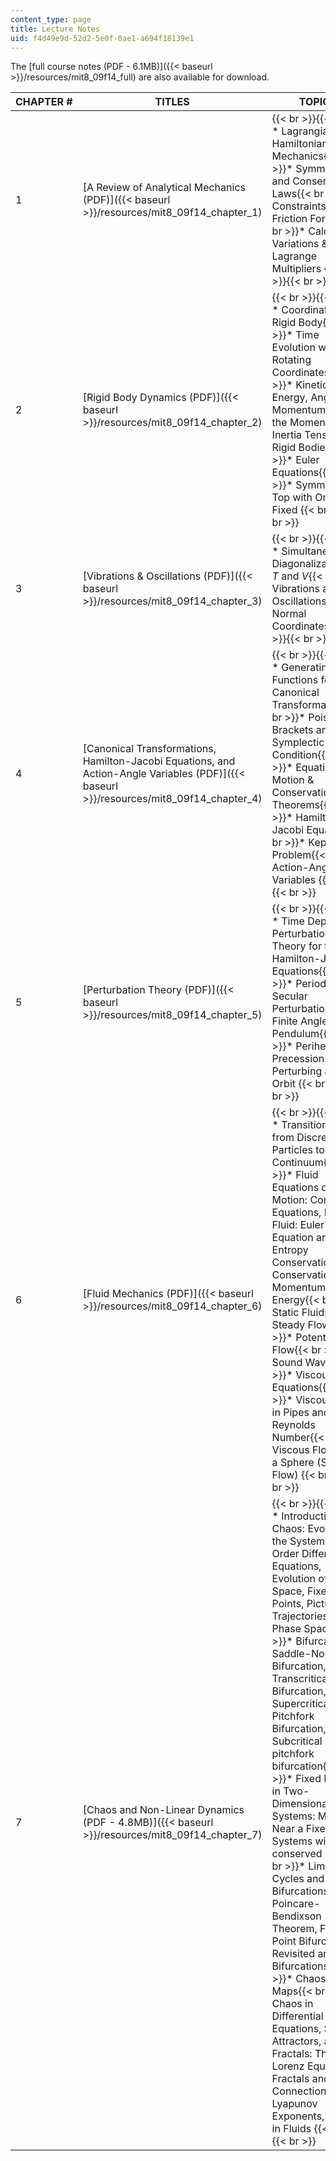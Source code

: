 ```yaml
---
content_type: page
title: Lecture Notes
uid: f4d49e9d-52d2-5e0f-0ae1-a694f18139e1
---
```


The [full course notes (PDF - 6.1MB)]({{< baseurl >}}/resources/mit8_09f14_full) are also available for download.

| CHAPTER # | TITLES | TOPICS |
| --- | --- | --- |
| 1 | [A Review of Analytical Mechanics (PDF)]({{< baseurl >}}/resources/mit8_09f14_chapter_1) |  {{< br >}}{{< br >}} *   Lagrangian & Hamiltonian Mechanics{{< br >}}*   Symmetry and Conservation Laws{{< br >}}*   Constraints and Friction Forces{{< br >}}*   Calculus of Variations & Lagrange Multipliers {{< br >}}{{< br >}}  |
| 2 | [Rigid Body Dynamics (PDF)]({{< baseurl >}}/resources/mit8_09f14_chapter_2) |  {{< br >}}{{< br >}} *   Coordinates of a Rigid Body{{< br >}}*   Time Evolution with Rotating Coordinates{{< br >}}*   Kinetic Energy, Angular Momentum, and the Moment of Inertia Tensor for Rigid Bodies{{< br >}}*   Euler Equations{{< br >}}*   Symmetric Top with One Point Fixed {{< br >}}{{< br >}}  |
| 3 | [Vibrations & Oscillations (PDF)]({{< baseurl >}}/resources/mit8_09f14_chapter_3) |  {{< br >}}{{< br >}} *   Simultaneous Diagonalization of _T_ and _V_{{< br >}}*   Vibrations and Oscillations with Normal Coordinates {{< br >}}{{< br >}}  |
| 4 | [Canonical Transformations, Hamilton-Jacobi Equations, and Action-Angle Variables (PDF)]({{< baseurl >}}/resources/mit8_09f14_chapter_4) |  {{< br >}}{{< br >}} *   Generating Functions for Canonical Transformations{{< br >}}*   Poisson Brackets and the Symplectic Condition{{< br >}}*   Equations of Motion & Conservation Theorems{{< br >}}*   Hamilton-Jacobi Equation{{< br >}}*   Kepler Problem{{< br >}}*   Action-Angle Variables {{< br >}}{{< br >}}  |
| 5 | [Perturbation Theory (PDF)]({{< baseurl >}}/resources/mit8_09f14_chapter_5) |  {{< br >}}{{< br >}} *   Time Dependent Perturbation Theory for the Hamilton-Jacobi Equations{{< br >}}*   Periodic and Secular Perturbations to Finite Angle Pendulum{{< br >}}*   Perihelion Precession from Perturbing a Kepler Orbit {{< br >}}{{< br >}}  |
| 6 | [Fluid Mechanics (PDF)]({{< baseurl >}}/resources/mit8_09f14_chapter_6) |  {{< br >}}{{< br >}} *   Transitioning from Discrete Particles to the Continuum{{< br >}}*   Fluid Equations of Motion: Continuity Equations, Ideal Fluid: Euler's Equation and Entropy Conservation, Conservation of Momentum and Energy{{< br >}}*   Static Fluids & Steady Flows{{< br >}}*   Potential Flow{{< br >}}*   Sound Waves{{< br >}}*   Viscous Fluid Equations{{< br >}}*   Viscous Flows in Pipes and Reynolds Number{{< br >}}*   Viscous Flow Past a Sphere (Stokes Flow) {{< br >}}{{< br >}}  |
| 7 | [Chaos and Non-Linear Dynamics (PDF - 4.8MB)]({{< baseurl >}}/resources/mit8_09f14_chapter_7) |  {{< br >}}{{< br >}} *   Introduction to Chaos: Evolution of the System by First Order Differential Equations, Evolution of Phase Space, Fixed Points, Picturing Trajectories in Phase Space{{< br >}}*   Bifurcations: Saddle-Node Bifurcation, Transcritical Bifurcation, Supercritical Pitchfork Bifurcation, Subcritical pitchfork bifurcation{{< br >}}*   Fixed Points in Two-Dimensional Systems: Motion Near a Fixed Point, Systems with a conserved _E(x)_{{< br >}}*   Limit Cycles and Bifurcations: Poincare-Bendixson Theorem, Fixed Point Bifurcations Revisited and Hopf Bifurcations{{< br >}}*   Chaos in Maps{{< br >}}*   Chaos in Differential Equations, Strange Attractors, and Fractals: The Lorenz Equations, Fractals and the Connection to Lyapunov Exponents, Chaos in Fluids {{< br >}}{{< br >}}